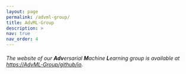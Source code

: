 ```yaml
---
layout: page
permalink: /advml-group/
title: AdvML-Group
description: >
nav: true
nav_order: 4
---
```


<h6> The website of our <b>Adv</b>ersarial <b>M</b>achine <b>L</b>earning group is available at <a href="https://AdvML-Group.github.io">https&#58;&#47;&#47;AdvML&#8208;Group&#47;github&#47;io</a>. </h6>
